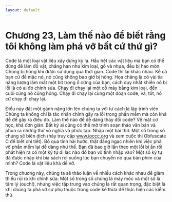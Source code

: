 ```yaml
---
layout: default
---
```


# Chương 23, Làm thế nào để biết rằng tôi không làm phá vỡ bất cứ thứ gì?

Code là một loại vật liệu xây dựng kỳ lạ. Hầu hết các vật liệu mà bạn có thể dùng để làm đồ vật, chẳng hạn như kim loại, gỗ và nhựa, đều bị hao mòn. Chúng bị hỏng khi được sử dụng qua thời gian. Code thì lại khác nhau. Kể cả bạn cứ để mặc nó, nó cũng không bao giờ bị hỏng. Họa chăng là có vài tia năng lượng làm mất một bit trong ổ cứng của bạn, cách duy nhất khiến nó bị lỗi là có ai đó chỉnh sửa. Chạy đi chạy lại một cỗ máy bằng kim loại, đến cuối cùng nó cũng hỏng. Chạy đi chạy lại cùng một đoạn code, và, tốt, nó cứ chạy đi chạy lại.

Điều này đặt một gánh nặng lớn lên chúng ta với tư cách là lập trình viên. Chúng ta không chỉ là tác nhân chính gây ra lỗi trong phần mềm mà còn khá dễ để gây ra điều đó. Làm thế nào để dễ dàng thay đổi code? Về mặt cơ học, khá đơn giản. Bất kỳ ai cũng có thể mở trình soạn thảo văn bản và phun ra những thứ vô nghĩa và phức tạp. Nhập một bài thơ. Một số trong số chúng sẽ biên dịch (hãy truy cập www.ioccc.org và xem cuộc thi Obfuscate C để biết chi tiết). Bỏ qua tính hài hước, thật đáng ngạc nhiên khi việc phá vỡ phần mềm lại dễ dàng như thế. Bạn đã bao giờ lần theo một lỗi bí ẩn rồi phát hiện ra có một ký tự đi lạc nào đó bạn vô tình nhập vào? Một số ký tự đã được nhập khi bìa sách rơi xuống lúc bạn chuyển nó qua bàn phím của mình? Code là vật liệu khá dễ vỡ.

Trong chương này, chúng ta sẽ thảo luận về nhiều cách khác nhau để giảm thiểu rủi ro khi chỉnh sửa. Một số trong số chúng là máy móc và một số là tâm lý (ouch!), nhưng việc tập trung vào chúng là rất quan trọng, đặc biệt là khi chúng ta phá vỡ sự phụ thuộc trong code kế thừa để thực hiện các kiểm thử.

